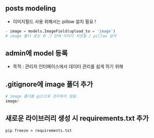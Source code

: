 ## posts modeling
- 이미지필드 사용 위해서는 pillow 설치 필요 ! 
```python
- image = models.ImageField(upload_to = 'image') 
# image 폴더 생성 후 그 안에 이미지 저장됨 / pillow 설치    
```

## admin에 model 등록 
- 목적 : 관리자 인터페이스에서 데이터 관리를 쉽게 하기 위해

## .gitignore에 image 폴더 추가
```python
# image 폴더를 git으로 관리하지 않음.
image/
```

## 새로운 라이브러리 생성 시 requirements.txt 추가
`pip freeze > requirements.txt`